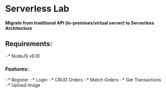 # Serverless Lab
#### Migrate from traditional API (in-premises/virtual server) to Serverless Architecture

## Requirements:
⋅⋅* NodeJS v6.10

### Features:
⋅⋅* Register
⋅⋅* Login
⋅⋅* CRUD Orders
⋅⋅* Match Orders
⋅⋅* Get Transactions
⋅⋅* Upload image
